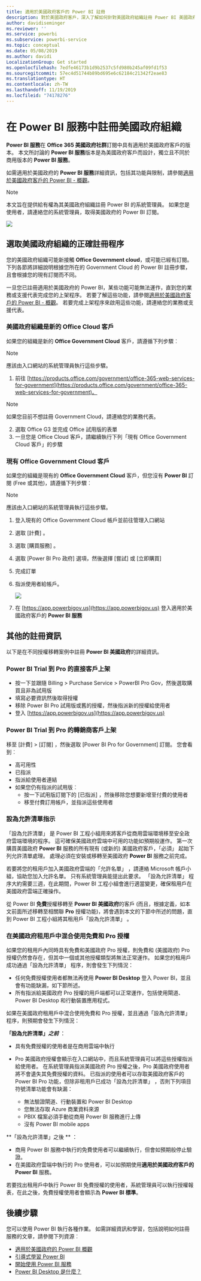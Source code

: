 ```yaml
---
title: 適用於美國政府客戶的 Power BI 註冊
description: 對於美國政府客戶，深入了解如何針對美國政府組織註冊 Power BI 美國政府服務
author: davidiseminger
ms.reviewer: ''
ms.service: powerbi
ms.subservice: powerbi-service
ms.topic: conceptual
ms.date: 05/08/2019
ms.author: davidi
LocalizationGroup: Get started
ms.openlocfilehash: 7edfe46173b1d9b2537c5fd980b245af09fd1f53
ms.sourcegitcommit: 57ec4d51744b89bd695e6c62184c21342f2eae83
ms.translationtype: HT
ms.contentlocale: zh-TW
ms.lasthandoff: 11/19/2019
ms.locfileid: "74178276"
---
```

# <a name="enroll-your-us-government-organization-in-the-power-bi-service"></a>在 Power BI 服務中註冊美國政府組織
**Power BI 服務**在 **Office 365 美國政府社群**訂閱中具有適用於美國政府客戶的版本。 本文所討論的 **Power BI 服務**版本是為美國政府客戶而設計，獨立且不同於商用版本的 **Power BI 服務**。

如需適用於美國政府的 **Power BI 服務**詳細資訊，包括其功能與限制，請參閱[適用於美國政府客戶的 Power BI - 概觀](service-govus-overview.md)。

> [!NOTE]
> 本文旨在提供給有權為其美國政府組織註冊 Power BI 的系統管理員。 如果您是使用者，請連絡您的系統管理員，取得美國政府的 Power BI 訂閱。
> 
> 

![](media/service-govus-signup/service_govus_signup_1.png)

## <a name="select-the-right-sign-up-process-for-your-us-government-organization"></a>選取美國政府組織的正確註冊程序
您的美國政府組織可能新接觸 **Office Government cloud**，或可能已經有訂閱。 下列各節將詳細說明根據您所在的 Government Cloud 的 Power BI 註冊步驟，且會根據您的現有訂閱而不同。

一旦您已註冊適用於美國政府的 Power BI，某些功能可能無法運作，直到您的業務或支援代表完成您的上架程序。 若要了解這些功能，請參閱[適用於美國政府客戶的 Power BI - 概觀](service-govus-overview.md)。 若要完成上架程序來啟用這些功能，請連絡您的業務或支援代表。

### <a name="us-government-organizations-that-are-new-office-cloud-customers"></a>美國政府組織是新的 Office Cloud 客戶
如果您的組織是新的 **Office Government Cloud** 客戶，請遵循下列步驟︰

> [!NOTE]
> 應該由入口網站的系統管理員執行這些步驟。
>

1. 前往 [https://products.office.com/government/office-365-web-services-for-government](https://products.office.com/government/office-365-web-services-for-government)。

>[!NOTE]
>如果您目前不想註冊 Government Cloud，請連絡您的業務代表。
>

2. 選取 Office G3 並完成 Office 試用版的表單
3. 一旦您是 Office Cloud 客戶，請繼續執行下列「現有 Office Government Cloud 客戶」的步驟

### <a name="existing-office-government-cloud-customers"></a>現有 Office Government Cloud 客戶
如果您的組織是現有的 **Office Government Cloud** 客戶，但您沒有 **Power BI** 訂閱 (Free 或其他)，請遵循下列步驟︰

> [!NOTE]
> 應該由入口網站的系統管理員執行這些步驟。
> 
> 

1. 登入現有的 Office Government Cloud 帳戶並前往管理入口網站
2. 選取 [計費]  。
3. 選取 [購買服務]  。
4. 選取 [Power BI Pro 政府] 選項，然後選擇 [嘗試]  或 [立即購買] 
5. 完成訂單
6. 指派使用者給帳戶。
   
   ![](media/service-govus-signup/service_govus_signup_5.png)
7. 在 [https://app.powerbigov.us](https://app.powerbigov.us) 登入適用於美國政府客戶的 **Power BI 服務**

## <a name="additional-signup-information"></a>其他的註冊資訊
以下是在不同授權移轉案例中註冊 **Power BI 美國政府**的詳細資訊。

### <a name="direct-power-bi-trial-to-pro-customer-onboarding"></a>Power BI Trial 到 Pro 的直接客戶上架
* 按一下並跟隨 Billing > Purchase Service > PowerBI Pro Gov，然後選取購買且非為試用版
* 填寫必要資訊然後取得授權
* 移除 Power BI Pro 試用版或舊的授權，然後指派新的授權給使用者
* 登入 [https://app.powerbigov.us](https://app.powerbigov.us)

### <a name="reseller-power-bi-trial-to-pro-customer-onboarding"></a>Power BI Trial 到 Pro 的轉銷商客戶上架
移至 [計費] > [訂閱]  ，然後選取 [Power BI Pro for Government]  訂閱。 您會看到︰

* 高可用性
* 已指派
* 指派給使用者連結
* 如果您仍有指派的試用版︰
  * 按一下試用版訂閱下的 [已指派]  ，然後移除您想要新增至付費的使用者
  * 移至付費訂用帳戶，並指派這些使用者

### <a name="whitelisting-instructions"></a>設為允許清單指示
「設為允許清單」  是 Power BI 工程小組用來將客戶從商用雲端環境移至安全政府雲端環境的程序。 這可確保美國政府雲端中可用的功能如預期般運作。 第一次購買美國政府 **Power BI** 服務的所有現有 (或新的) 美國政府客戶，「必須」  起始下列允許清單處理。 處理必須在安裝或移轉至美國政府 **Power BI** 服務之前完成。 

若要將您的租用戶加入美國政府雲端的「允許名單」  ，請連絡 Microsoft 帳戶小組，協助您加入允許名單。 只有系統管理員能提出此要求。 「設為允許清單」  程序大約需要三週，在此期間，Power BI 工程小組會進行適當變更，確保租用戶在美國政府雲端正確操作。

從 Power BI **免費**授權移轉至 **Power BI 美國政府**的客戶 (而且，根據定義，如本文前面所述移轉至相關聯 **Pro** 授權功能)，將會遇到本文的下節中所述的問題，直到 Power BI 工程小組將其租用戶「設為允許清單」  。

### <a name="mixed-free-and-pro-licenses-in-us-government-tenants"></a>在美國政府租用戶中混合使用免費和 Pro 授權
如果您的租用戶內同時具有免費和美國政府 Pro 授權，則免費和 (美國政府) Pro 授權仍然會存在，但其中一個或其他授權類型將無法正常運作。 如果您的租用戶成功通過「設為允許清單」  程序，則會發生下列情況：

* 任何免費授權使用者都無法再使用 **Power BI Desktop** 登入 Power BI，並且會有功能缺漏，如下節所述。
* 所有指派給美國政府 Pro 授權的用戶端都可以正常運作，包括使用閘道、Power BI Desktop 和行動裝置應用程式。

如果在美國政府租用戶中混合使用免費和 Pro 授權，並且通過「設為允許清單」  程序，則預期會發生下列情況：

**「設為允許清單」_之前_** ：

* 具有免費授權的使用者是在商用雲端中執行
* Pro 美國政府授權會顯示在入口網站中，而且系統管理員可以將這些授權指派給使用者。 在系統管理員指派美國政府 Pro 授權之後，Pro 美國政府使用者將不會遺失其免費授權的資料。 已指派的使用者可以存取美國政府客戶的 Power BI Pro 功能，但除非租用戶已成功「設為允許清單」  ，否則下列項目符號清單功能會有缺漏：
  
  * 無法驗證閘道、行動裝置和 Power BI Desktop
  * 您無法存取 Azure 商業資料來源
  * PBIX 檔案必須手動從商用 Power BI 服務進行上傳
  * 沒有 Power BI mobile apps

**「設為允許清單」之後 ** ：

* 商用 Power BI 服務中執行的免費使用者可以繼續執行，但會如預期般停止驗證。
* 在美國政府雲端中執行的 Pro 使用者，可以如預期使用**適用於美國政府客戶的 Power BI** 服務。

若要找出租用戶中執行 Power BI 免費授權的使用者，系統管理員可以執行授權報表，在此之後，免費授權使用者會顯示為 **Power BI 標準**。

## <a name="next-steps"></a>後續步驟
您可以使用 Power BI 執行各種作業。 如需詳細資訊和學習，包括說明如何註冊服務的文章，請參閱下列資源︰

* [適用於美國政府的 Power BI 概觀](service-govus-overview.md)
* [引導式學習 Power BI](guided-learning/index.yml)
* [開始使用 Power BI 服務](service-get-started.md)
* [Power BI Desktop 是什麼？](desktop-what-is-desktop.md)

